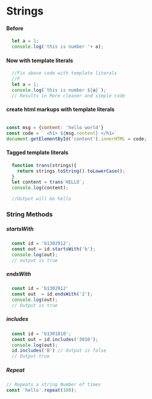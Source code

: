 # Strings

#### Before

```javascript
  let a = 1;
  console.log('this is number '+ a);
```

#### Now with template literals

```javascript
  //Fix above code with template literals
  //F
  let a = 1;
  console.log(`this is number ${a}`);
  // Results in More cleaner and simple code

```


#### create html markups with template literals



```javascript

const msg = {content: 'hello world'}
const code = ` <h1> ${msg.content} </h1>`
document.getElementById('content').innerHTML = code;

```


#### Tagged template literals
```javascript
  function trans(strings){
    return strings.toString().toLowerCase();
  }
  let content = trans`HELLO`;
  console.log(content);

  //Output will be hello

```


### String Methods

##### startsWith

```javascript
  const id = 'b1302912';
  const out = id.startsWith('b');
  console.log(out);
  // output is true

```

##### endsWith

```javascript
  const id = 'b1302912'
  const out  = id.endsWith('2');
  console.log(out);
  // Output is true

```


##### includes

```javascript
  const id = 'b1301010';
  const out = id.includes('3010');
  console.log(out);
  id.includes('B') // Output is false
  // Output true

```


#####  Repeat
```javascript
// Repeats a string Number of times
const 'hello'.repeat(100);

```
